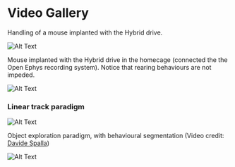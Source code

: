 # Video Gallery


Handling of a mouse implanted with the Hybrid drive. 

![Alt Text](https://github.com/MatteoGuardamagna/Hybrid_drive/blob/main/videos/mouse_hd_hand.gif)



Mouse implanted with the Hybrid drive in the homecage (connected the the Open Ephys recording system). Notice that rearing behaviours are not impeded.

![Alt Text](https://github.com/MatteoGuardamagna/Hybrid_drive/blob/main/videos/mouse_hd_homecage.gif)



### Linear track paradigm 

![Alt Text](https://github.com/MatteoGuardamagna/Hybrid_drive/blob/main/videos/linear_track.gif)



Object exploration paradigm, with behavioural segmentation (Video credit: [Davide Spalla](https://github.com/davidespalla))

![Alt Text](https://github.com/MatteoGuardamagna/Hybrid_drive/blob/main/videos/object_exploration.gif)



